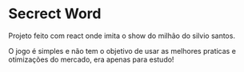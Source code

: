 # Secrect Word

Projeto feito com react onde imita o show do milhão do silvio santos.

O jogo é simples e não tem o objetivo de usar as melhores praticas e otimizações do mercado, era apenas para estudo!
